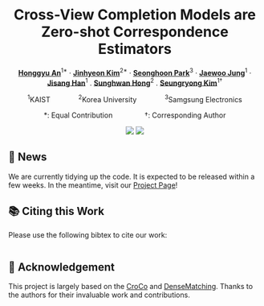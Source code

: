 <div align="center">
<h1>Cross-View Completion Models are <br> Zero-shot Correspondence Estimators</h1>

[**Honggyu An**](https://hg010303.github.io)<sup>1\*</sup> · [**Jinhyeon Kim**](https://github.com/jinlovespho)<sup>2\*</sup> · [**Seonghoon Park**](https://github.com/seong0905)<sup>3</sup> · [**Jaewoo Jung**](https://crepejung00.github.io/)<sup>1</sup> · [**Jisang Han**](https://onground-korea.github.io)<sup>1</sup> . [**Sunghwan Hong**](https://sunghwanhong.github.io/)<sup>2</sup> . [**Seungryong Kim**](https://cvlab.korea.ac.kr)<sup>1&dagger;</sup>

<sup>1</sup>KAIST&emsp;&emsp;&emsp;&emsp;<sup>2</sup>Korea University&emsp;&emsp;&emsp;&emsp;<sup>3</sup>Samgsung Electronics

*: Equal Contribution &emsp;&emsp;&emsp;&emsp; &dagger;: Corresponding Author

<a href=""><img src="https://img.shields.io/badge/arXiv-ZeroCo-red"></a>
<a href="https://cvlab-kaist.github.io/ZeroCo/"><img src="https://img.shields.io/badge/Project%20Page-ZeroCo-brightgreen"></a>
</div>


## 📰 News
We are currently tidying up the code. It is expected to be released within a few weeks.
In the meantime, visit our [Project Page](https://cvlab-kaist.github.io/ZeroCo/)! 

## 📚 Citing this Work
Please use the following bibtex to cite our work:
```
```

## 🙏 Acknowledgement
This project is largely based on the [CroCo](https://github.com/naver/croco) and [DenseMatching](https://github.com/PruneTruong/DenseMatching). Thanks to the authors for their invaluable work and contributions.
